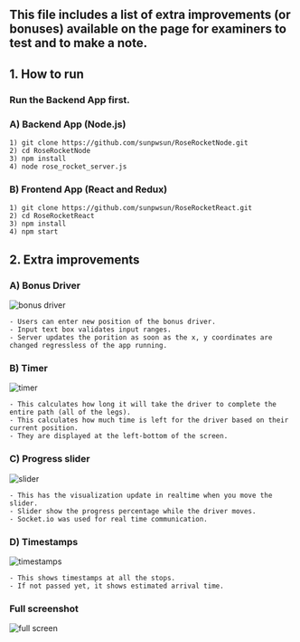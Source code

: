 ## This file includes a list of extra improvements (or bonuses) available on the page for examiners to test and to make a note.

## 1. How to run
  
###  Run the Backend App first.
  
###  A) Backend App (Node.js)
    1) git clone https://github.com/sunpwsun/RoseRocketNode.git
    2) cd RoseRocketNode
    3) npm install
    4) node rose_rocket_server.js
    
###  B) Frontend App (React and Redux)
    1) git clone https://github.com/sunpwsun/RoseRocketReact.git
    2) cd RoseRocketReact
    3) npm install
    4) npm start
    
## 2. Extra improvements

###  A) Bonus Driver
![bonus driver](https://user-images.githubusercontent.com/26329771/51450302-37814380-1cfe-11e9-98dc-5296f7413623.png)

    - Users can enter new position of the bonus driver.
    - Input text box validates input ranges.
    - Server updates the porition as soon as the x, y coordinates are changed regressless of the app running.
    
    
###  B) Timer
![timer](https://user-images.githubusercontent.com/26329771/51450331-5bdd2000-1cfe-11e9-844a-cbfb3eb248d6.png)

    - This calculates how long it will take the driver to complete the entire path (all of the legs).
    - This calculates how much time is left for the driver based on their current position.
    - They are displayed at the left-bottom of the screen.
    
    
###  C) Progress slider
![slider](https://user-images.githubusercontent.com/26329771/51450348-6eeff000-1cfe-11e9-9d11-2b62a3cb9b4c.png)

    - This has the visualization update in realtime when you move the slider.
    - Slider show the progress percentage while the driver moves.
    - Socket.io was used for real time communication.
    
    
###  D) Timestamps
![timestamps](https://user-images.githubusercontent.com/26329771/51450367-8038fc80-1cfe-11e9-80ff-979838139bbd.png)

    - This shows timestamps at all the stops.
    - If not passed yet, it shows estimated arrival time.
    

### Full screenshot
![full screen](https://user-images.githubusercontent.com/26329771/51450398-9f378e80-1cfe-11e9-881e-c645e42d03be.png)
